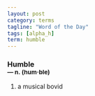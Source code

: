 ```yaml
---
layout: post
category: terms
tagline: "Word of the Day"
tags: [alpha_h]
term: humble
---
```


<h3>Humble<br/> <small>&mdash; n. (hum<span>&middot;</span>ble)</small></h3>
<p><ol>
<li>a musical bovid</li>
</ol></p>

